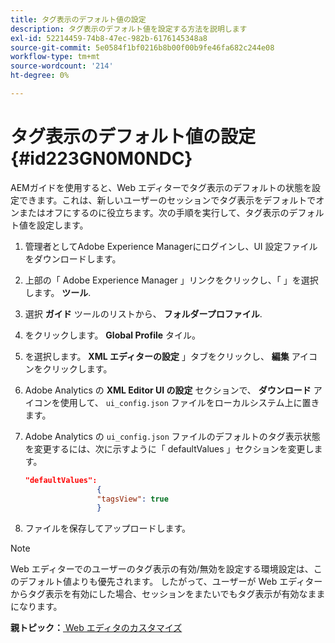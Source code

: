 ```yaml
---
title: タグ表示のデフォルト値の設定
description: タグ表示のデフォルト値を設定する方法を説明します
exl-id: 52214459-74b8-47ec-982b-6176145348a8
source-git-commit: 5e0584f1bf0216b8b00f00b9fe46fa682c244e08
workflow-type: tm+mt
source-wordcount: '214'
ht-degree: 0%

---
```


# タグ表示のデフォルト値の設定 {#id223GN0M0NDC}

AEMガイドを使用すると、Web エディターでタグ表示のデフォルトの状態を設定できます。これは、新しいユーザーのセッションでタグ表示をデフォルトでオンまたはオフにするのに役立ちます。次の手順を実行して、タグ表示のデフォルト値を設定します。

1. 管理者としてAdobe Experience Managerにログインし、UI 設定ファイルをダウンロードします。
1. 上部の「 Adobe Experience Manager 」リンクをクリックし、「 」を選択します。 **ツール**.
1. 選択 **ガイド** ツールのリストから、 **フォルダープロファイル**.
1. をクリックします。 **Global Profile** タイル。
1. を選択します。 **XML エディターの設定** 」タブをクリックし、 **編集** アイコンをクリックします。
1. Adobe Analytics の **XML Editor UI の設定** セクションで、 **ダウンロード** アイコンを使用して、 `ui_config.json` ファイルをローカルシステム上に置きます。
1. Adobe Analytics の `ui_config.json` ファイルのデフォルトのタグ表示状態を変更するには、次に示すように「 defaultValues 」セクションを変更します。

   ```json
   "defaultValues":
                   {
                   "tagsView": true
                   }
   ```

1. ファイルを保存してアップロードします。

>[!NOTE]
>
> Web エディターでのユーザーのタグ表示の有効/無効を設定する環境設定は、このデフォルト値よりも優先されます。 したがって、ユーザーが Web エディターからタグ表示を有効にした場合、セッションをまたいでもタグ表示が有効なままになります。

**親トピック：**[ Web エディタのカスタマイズ](conf-web-editor.md)
